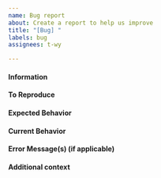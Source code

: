 ```yaml
---
name: Bug report
about: Create a report to help us improve
title: "[Bug] "
labels: bug
assignees: t-wy

---
```


#### Information

<!-- a clear and concise description of what the bug is -->
<!-- discord environment, command used, or steps that can reproduce the issue -->

#### To Reproduce

<!-- steps to reproduce the behavior -->

#### Expected Behavior

<!-- a clear and concise description of what you expected to happen  -->

#### Current Behavior

<!-- a clear and concise description of what is actually happening  -->

#### Error Message(s) (if applicable)

<!-- applicable, add screenshots to help explain your problem -->

#### Additional context

<!-- add any other context about the problem here -->
